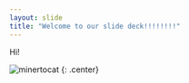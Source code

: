 ```yaml
---
layout: slide
title: "Welcome to our slide deck!!!!!!!!"
---
```


Hi!

![minertocat](https://octodex.github.com/images/minertocat.png)
{: .center}
